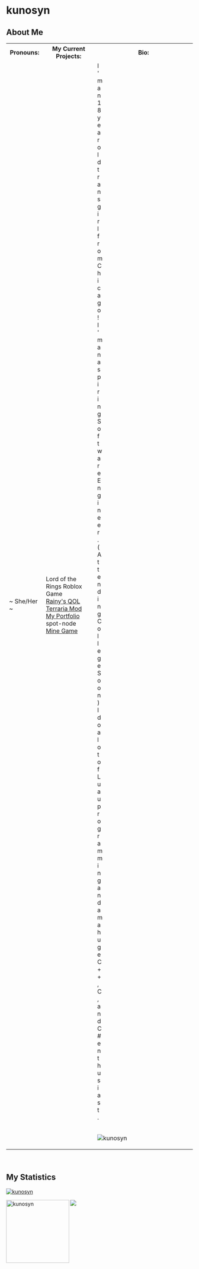 # kunosyn

## About Me
<table>
  <tr>
    <th>Pronouns:</th>
    <th>My Current Projects:</th>
    <th>Bio:</th>
  </tr>
  <tr>
    <td>~ She/Her ~</td>
    <td>Lord of the Rings Roblox Game<br><a href="https://github.com/kunosyn/RainysQOL">Rainy's QOL Terraria Mod</a><br><a href="https://kunosyn.com/">My Portfolio</a><br>spot-node<br><a href="https://github.com/kunosyn/Mine-Game">Mine Game</a></td>
    <td>
      <div style="width:1%">I'm an 18 year old trans girl from Chicago!<br>I'm an aspiring Software Engineer. (Attending College Soon)<br> I do a lot of Luau programming and am a huge C++, C, and C# enthusiast.</div>
      <br/>
      <p align="left"> <img src="https://komarev.com/ghpvc/?username=kunosyn&label=Profile%20views&color=0e75b6&style=flat" alt="kunosyn"/> </p>
    </td>
  </tr>
</table>

<br>

## My Statistics
<p align="left"> <a href="https://github.com/ryo-ma/github-profile-trophy"><img src="https://github-profile-trophy.vercel.app/?username=kunosyn&theme=discord&margin-w=15&margin-h=15&column=7" alt="kunosyn" /></a> </p>

<div>
   <img height="170" align="left" src="https://github-readme-stats.vercel.app/api?username=kunosyn&count_private=true&include_all_commits=true&theme=onedark" alt="kunosyn" />
   <img src="https://github-readme-stats.vercel.app/api/top-langs/?username=kunosyn&layout=compact&theme=onedark&langs_count=15" />
</div>

